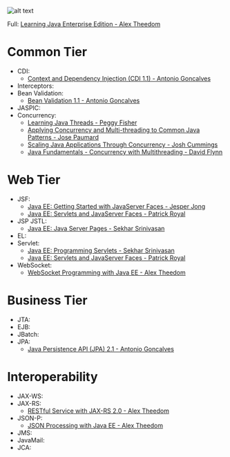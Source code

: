 ![alt text](https://github.com/nguyentrucxinh/learning-path-java-ee/blob/master/Java-EE-architecture.png)

Full: [Learning Java Enterprise Edition - Alex Theedom](https://www.lynda.com/Java-tutorials/Java-Enterprise-Edition-Introduction/516591-2.html)

# Common Tier
- CDI: 
  + [Context and Dependency Injection (CDI 1.1) - Antonio Goncalves](https://www.pluralsight.com/courses/context-dependency-injection-1-1)
- Interceptors:
- Bean Validation: 
  + [Bean Validation 1.1 - Antonio Goncalves](https://www.pluralsight.com/courses/bean-validation)
- JASPIC:
- Concurrency:
  + [Learning Java Threads - Peggy Fisher](https://www.lynda.com/Java-tutorials/Managing-threads-Java/534639-2.html)
  + [Applying Concurrency and Multi-threading to Common Java Patterns - Jose Paumard](https://www.pluralsight.com/courses/java-patterns-concurrency-multi-threading)
  + [Scaling Java Applications Through Concurrency - Josh Cummings](https://www.pluralsight.com/courses/scaling-java-applications-through-concurrency)
  + [Java Fundamentals - Concurrency with Multithreading - David Flynn](https://www.pluralsight.com/courses/java-fundamentals-multithreading-concurrency)

# Web Tier
- JSF:
  + [Java EE: Getting Started with JavaServer Faces - Jesper Jong](https://www.pluralsight.com/courses/javaserver-faces-getting-started-java-ee)
  + [Java EE: Servlets and JavaServer Faces - Patrick Royal](https://www.lynda.com/Java-tutorials/Java-EE-Essentials-Servlets-JavaServer-Faces/124399-2.html)
- JSP JSTL:
  + [Java EE: Java Server Pages - Sekhar Srinivasan](https://www.pluralsight.com/courses/java-ee-java-server-pages)
- EL:
- Servlet:
  + [Java EE: Programming Servlets - Sekhar Srinivasan](https://www.pluralsight.com/courses/java-ee-programming-servlets)
  + [Java EE: Servlets and JavaServer Faces - Patrick Royal](https://www.lynda.com/Java-tutorials/Java-EE-Essentials-Servlets-JavaServer-Faces/124399-2.html)
- WebSocket:
  + [WebSocket Programming with Java EE - Alex Theedom](https://www.lynda.com/Java-tutorials/WebSocket-Programming-Java-EE/574694-2.html)

# Business Tier
- JTA:
- EJB:
- JBatch:
- JPA:
  + [Java Persistence API (JPA) 2.1 - Antonio Goncalves](https://www.pluralsight.com/courses/java-persistence-api-21)

# Interoperability
- JAX-WS:
- JAX-RS:
  + [RESTful Service with JAX-RS 2.0 - Alex Theedom](https://www.lynda.com/Java-tutorials/RESTful-Service-JAX-RS-2-0/574687-2.html)
- JSON-P:
  + [JSON Processing with Java EE - Alex Theedom](https://www.lynda.com/Java-tutorials/JSON-Processing-Java-EE/574695-2.html)
- JMS:
- JavaMail:
- JCA: